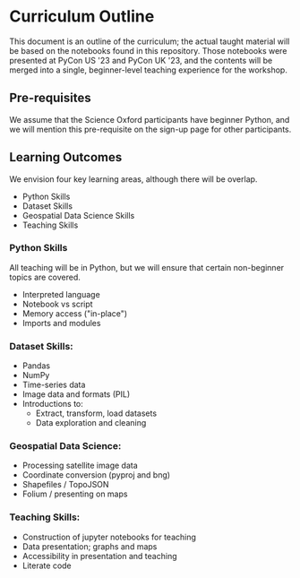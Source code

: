 # Curriculum Outline

This document is an outline of the curriculum; the actual taught material will be based on the notebooks found in this repository.
Those notebooks were presented at PyCon US '23 and PyCon UK '23, and the contents will be merged into a single, beginner-level teaching experience for the workshop.

## Pre-requisites

We assume that the Science Oxford participants have beginner Python, and we will mention this pre-requisite on the sign-up page for other participants.

## Learning Outcomes

We envision four key learning areas, although there will be overlap.

- Python Skills
- Dataset Skills
- Geospatial Data Science Skills
- Teaching Skills

### Python Skills

All teaching will be in Python, but we will ensure that certain non-beginner topics are covered.

- Interpreted language
- Notebook vs script
- Memory access ("in-place")
- Imports and modules

### Dataset Skills:

- Pandas
- NumPy
- Time-series data
- Image data and formats (PIL)
- Introductions to:
    - Extract, transform, load datasets
    - Data exploration and cleaning

### Geospatial Data Science:

- Processing satellite image data
- Coordinate conversion (pyproj and bng)
- Shapefiles / TopoJSON
- Folium / presenting on maps

### Teaching Skills:

- Construction of jupyter notebooks for teaching
- Data presentation; graphs and maps
- Accessibility in presentation and teaching
- Literate code

